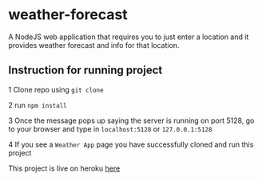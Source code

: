 # weather-forecast

A NodeJS web application that requires you to just enter a location and it provides weather forecast and info for that location.

## Instruction for running project

1 Clone repo using ```git clone```

2 run ```npm install```

3 Once the message pops up saying the server is running on port 5128, go to your browser and type in ```localhost:5128``` or ```127.0.0.1:5128```

4 If you see a ```Weather App``` page you have successfully cloned and run this project

This project is live on heroku [here](https://web-walkerx-weather-app.herokuapp.com/)
